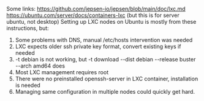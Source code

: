 Some links:
https://github.com/jepsen-io/jepsen/blob/main/doc/lxc.md
https://ubuntu.com/server/docs/containers-lxc
(but this is for server ubuntu, not desktop)
Setting up LXC nodes on Ubuntu is mostly from these instructions, but:
1. Some problems with DNS, manual /etc/hosts intervention was needed
2. LXC expects older ssh private key format, convert existing keys if needed
3. -t debian is not working, but -t download --dist debian --release buster --arch amd64 does
4. Most LXC management requires root
5. There were no preinstalled openssh-server in LXC container, installation is needed
6. Managing same configuration in multiple nodes could quickly get hard.

